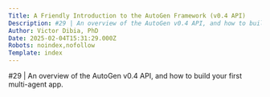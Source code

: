 ```yaml
---
Title: A Friendly Introduction to the AutoGen Framework (v0.4 API) 
Description: #29 | An overview of the AutoGen v0.4 API, and how to build your first multi-agent app....
Author: Victor Dibia, PhD
Date: 2025-02-04T15:31:29.000Z
Robots: noindex,nofollow
Template: index
---
```

#29 | An overview of the AutoGen v0.4 API, and how to build your first multi-agent app.